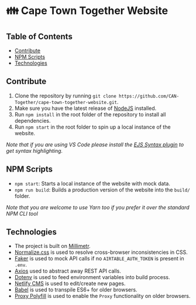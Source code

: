 <!-- omit in toc -->
# 👪 Cape Town Together Website

<!-- omit in toc -->
## Table of Contents

- [Contribute](#contribute)
- [NPM Scripts](#npm-scripts)
- [Technologies](#technologies)

## Contribute

1. Clone the repository by running `git clone https://github.com/CAN-Together/cape-town-together-website.git`.
2. Make sure you have the latest release of [NodeJS](https://nodejs.org/en/) installed.
3. Run `npm install` in the root folder of the repository to install all dependencies.
4. Run `npm start` in the root folder to spin up a local instance of the website.

_Note that if you are using VS Code please install the [EJS Syntax plugin](https://marketplace.visualstudio.com/items?itemName=DigitalBrainstem.javascript-ejs-support) to get syntax highlighting._

## NPM Scripts

- `npm start`: Starts a local instance of the website with mock data.
- `npm run build`: Builds a production version of the website into the `build/` folder.

*Note that you are welcome to use Yarn too if you prefer it over the standard NPM CLI tool*

## Technologies

- The project is built on [Millimetr](https://github.com/millimetr).
- [Normalize.css](https://github.com/necolas/normalize.css) is used to resolve cross-browser inconsistencies in CSS.
- [Faker](https://www.npmjs.com/package/faker) is used to mock API calls if no `AIRTABLE_AUTH_TOKEN` is present in `.env`.
- [Axios](https://github.com/axios/axios) used to abstract away REST API calls.
- [Dotenv](https://www.npmjs.com/package/dotenv) is used to feed environment variables into build process.
- [Netlify CMS](https://www.netlifycms.org/) is used to edit/create new pages.
- [Babel](https://babeljs.io/) is used to transpile ES6+ for older browsers.
- [Proxy Polyfill](https://www.npmjs.com/package/proxy-polyfill) is used to enable the `Proxy` functionality on older browsers.
